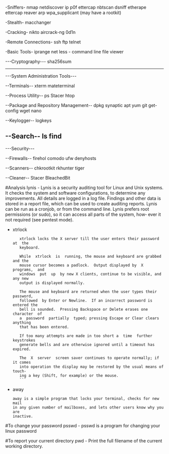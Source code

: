 -Sniffers-
nmap
netdiscover
ip
p0f
ettercap
nbtscan
dsniff
etherape
ettercap
reaver
arp
wpa_supplicant (may have a rootkit)

-Stealth-
macchanger

-Cracking-
nikto
aircrack-ng
0d1n

-Remote Connections-
ssh
ftp
telnet

-Basic Tools-
iprange
net
less - command line file viewer

---Cryptography---
sha256sum

---------------------------------
---System Administration Tools---

--Terminals--
xterm
mateterminal

--Process Utility--
ps
Stacer
htop

--Package and Repository Management--
dpkg
synaptic
apt
yum
git
get-config
wget
nano

--Keylogger--
logkeys

--Search--
ls
find
--------------
---Security---

--Firewalls--
firehol
comodo
ufw
denyhosts

--Scanners--
chkrootkit
rkhunter
tiger

--Cleaner--
Stacer
BleachedBit

#Analysis
lynis - Lynis is a security auditing tool for Linux and Unix systems. It checks
       the system and software configurations, to determine any  improvements.
       All details are logged in a log file. Findings and other data is stored
       in a report file, which can be used to create auditing reports.   Lynis
       can  be  run as a cronjob, or from the command line. Lynis prefers root
       permissions (or sudo), so it can access all parts of the  system,  how‐
       ever it not required (see pentest mode).


* xtrlock
    ```
       xtrlock locks the X server till the user enters their password  at  the
       keyboard.

       While  xtrlock  is  running, the mouse and keyboard are grabbed and the
       mouse cursor becomes a padlock.  Output displayed by  X  programs,  and
       windows  put  up  by new X clients, continue to be visible, and any new
       output is displayed normally.

       The mouse and keyboard are returned when the user types their password,
       followed  by Enter or Newline.  If an incorrect password is entered the
       bell is sounded.  Pressing Backspace or Delete erases one character  of
       a  password  partially  typed; pressing Escape or Clear clears anything
       that has been entered.

       If too many attempts are made in too short a  time  further  keystrokes
       generate bells and are otherwise ignored until a timeout has expired.

       The  X  server  screen saver continues to operate normally; if it comes
       into operation the display may be restored by the usual means of touch‐
       ing a key (Shift, for example) or the mouse.
       ```
* away
    ```
    away is a simple program that locks your terminal, checks for new mail
    in any given number of mailboxes, and lets other users know why you are
    inactive.
    ```

#To change your password
psswd - psswd is a program for changing your linux password

#To report your current directory
pwd - Print the full filename of the current working directory.
